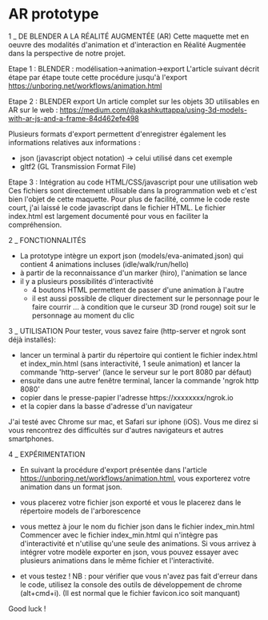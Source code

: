 # AR prototype

1 _ DE BLENDER A LA RÉALITÉ AUGMENTÉE (AR)
Cette maquette met en oeuvre des modalités d'animation et d'interaction en Réalité Augmentée dans la perspective de notre projet.

Etape 1 : BLENDER : modélisation->animation->export
L'article suivant décrit étape par étape toute cette procédure jusqu'à l'export
https://unboring.net/workflows/animation.html

Etape 2 : BLENDER export
Un article complet sur les objets 3D utilisables en AR sur le web :
https://medium.com/@akashkuttappa/using-3d-models-with-ar-js-and-a-frame-84d462efe498

Plusieurs formats d'export permettent d'enregistrer également les informations relatives aux informations :
- json (javascript object notation) -> celui utilisé dans cet exemple
- gltf2 (GL Transmission Format File)

Etape 3 : Intégration au code HTML/CSS/javascript pour une utilisation web
Ces fichiers sont directement utilisable dans la programmation web et c'est bien l'objet de cette maquette.
Pour plus de facilité, comme le code reste court, j'ai laissé le code javascript dans le fichier HTML.
Le fichier index.html est largement documenté pour vous en faciliter la compréhension.

2 _ FONCTIONNALITÉS
- La prototype intègre un export json (models/eva-animated.json) qui contient 4 animations incluses (idle/walk/run/hello)
- à partir de la reconnaissance d'un marker (hiro), l'animation se lance
- il y a plusieurs possibilités d'interactivité
  * 4 boutons HTML permettent de passer d'une animation à l'autre
  * il est aussi possible de cliquer directement sur le personnage pour le faire courrir ... à condition que le curseur 3D (rond rouge) soit sur le personnage au moment du clic

3 _ UTILISATION
Pour tester, vous savez faire (http-server et ngrok sont déjà installés):
- lancer un terminal à partir du répertoire qui contient le fichier index.html et index_min.html (sans interactivité, 1 seule animation)
et lancer la commande 'http-server' (lance le serveur sur le port 8080 par défaut)
- ensuite dans une autre fenêtre terminal, lancer la commande 'ngrok http 8080'
- copier dans le presse-papier l'adresse https://xxxxxxxx/ngrok.io
- et la copier dans la basse d'adresse d'un navigateur

J'ai testé avec Chrome sur mac, et Safari sur iphone (iOS).
Vous me direz si vous rencontrez des difficultés sur d'autres navigateurs et autres smartphones.

4 _ EXPÉRIMENTATION
- En suivant la procédure d'export présentée dans l'article https://unboring.net/workflows/animation.html, vous exporterez votre animation dans un format json.
- vous placerez votre fichier json exporté et vous le placerez dans le répertoire models de l'arborescence
- vous mettez à jour le nom du fichier json dans le fichier index_min.html
Commencer avec le fichier index_min.html qui n'intègre pas d'interactivité et n'utilise qu'une seule des animations.
Si vous arrivez à intégrer votre modèle exporter en json, vous pouvez essayer avec plusieurs animations dans le même fichier et l'interactivité.

- et vous testez !
NB : pour vérifier que vous n'avez pas fait d'erreur dans le code, utilisez la console des outils de développement de chrome (alt+cmd+i).
(Il est normal que le fichier favicon.ico soit manquant)

Good luck !
